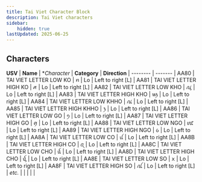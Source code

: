 ```yaml
---
title: Tai Viet Character Block
description: Tai Viet characters
sidebar:
    hidden: true
lastUpdated: 2025-06-25
---
```


## Characters

**USV** | **Name** | **Character* | **Category** | **Direction** |
-------- | ------- |
AA80 | TAI VIET LETTER LOW KO | ꪀ | Lo | Left to right [L] |
AA81 | TAI VIET LETTER HIGH KO | ꪁ | Lo | Left to right [L] |
AA82 | TAI VIET LETTER LOW KHO | ꪂ | Lo | Left to right [L] |
AA83 | TAI VIET LETTER HIGH KHO | ꪃ | Lo | Left to right [L] |
AA84 | TAI VIET LETTER LOW KHHO | ꪄ | Lo | Left to right [L] |
AA85 | TAI VIET LETTER HIGH KHHO | ꪅ | Lo | Left to right [L] |
AA86 | TAI VIET LETTER LOW GO | ꪆ | Lo | Left to right [L] |
AA87 | TAI VIET LETTER HIGH GO | ꪇ | Lo | Left to right [L] |
AA88 | TAI VIET LETTER LOW NGO | ꪈ | Lo | Left to right [L] |
AA89 | TAI VIET LETTER HIGH NGO | ꪉ | Lo | Left to right [L] |
AA8A | TAI VIET LETTER LOW CO | ꪊ | Lo | Left to right [L] |
AA8B | TAI VIET LETTER HIGH CO | ꪋ | Lo | Left to right [L] |
AA8C | TAI VIET LETTER LOW CHO | ꪌ | Lo | Left to right [L] |
AA8D | TAI VIET LETTER HIGH CHO | ꪍ | Lo | Left to right [L] |
AA8E | TAI VIET LETTER LOW SO | ꪎ | Lo | Left to right [L] |
AA8F | TAI VIET LETTER HIGH SO | ꪏ | Lo | Left to right [L] |
_etc._ | | | | |